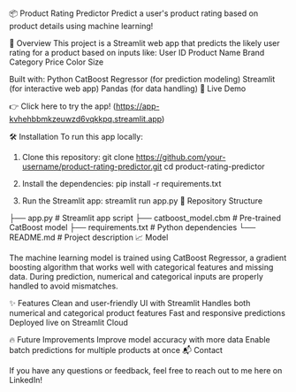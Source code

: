 📦 Product Rating Predictor
Predict a user's product rating based on product details using machine learning!

🚀 Overview
This project is a Streamlit web app that predicts the likely user rating for a product based on inputs like:
User ID
Product Name
Brand
Category
Price
Color
Size

Built with:
Python
CatBoost Regressor (for prediction modeling)
Streamlit (for interactive web app)
Pandas (for data handling)
🌟 Live Demo

👉 Click here to try the app!
(https://app-kvhehbbmkzeuwzd6vqkkpq.streamlit.app)

🛠️ Installation
To run this app locally:

1. Clone this repository:
git clone https://github.com/your-username/product-rating-predictor.git
cd product-rating-predictor

2. Install the dependencies:
pip install -r requirements.txt

3. Run the Streamlit app:
streamlit run app.py
📂 Repository Structure

├── app.py                # Streamlit app script
├── catboost_model.cbm     # Pre-trained CatBoost model
├── requirements.txt       # Python dependencies
└── README.md              # Project description
📈 Model

The machine learning model is trained using CatBoost Regressor, a gradient boosting algorithm that works well with categorical features and missing data.
During prediction, numerical and categorical inputs are properly handled to avoid mismatches.

✨ Features
Clean and user-friendly UI with Streamlit
Handles both numerical and categorical product features
Fast and responsive predictions
Deployed live on Streamlit Cloud

🔥 Future Improvements
Improve model accuracy with more data
Enable batch predictions for multiple products at once
📬 Contact

If you have any questions or feedback, feel free to reach out to me here on LinkedIn!

